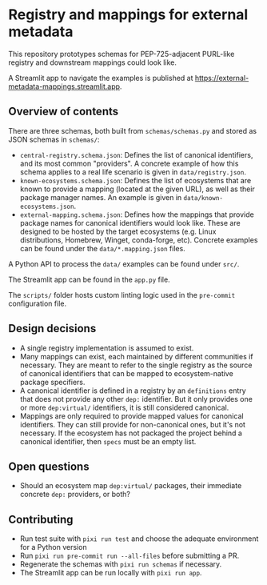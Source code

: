 # Registry and mappings for external metadata

This repository prototypes schemas for PEP-725-adjacent PURL-like registry and downstream mappings could look like.

A Streamlit app to navigate the examples is published at https://external-metadata-mappings.streamlit.app.

## Overview of contents

There are three schemas, both built from `schemas/schemas.py` and stored as JSON schemas in `schemas/`:

- `central-registry.schema.json`: Defines the list of canonical identifiers, and its most common "providers". A concrete example of how this schema applies to a real life scenario is given in `data/registry.json`.
- `known-ecosystems.schema.json`: Defines the list of ecosystems that are known to provide a mapping (located at the given URL), as well as their package manager names. An example is given in `data/known-ecosystems.json`.
- `external-mapping.schema.json`: Defines how the mappings that provide package names for canonical identifiers would look like. These are designed to be hosted by the target ecosystems (e.g. Linux distributions, Homebrew, Winget, conda-forge, etc). Concrete examples can be found under the `data/*.mapping.json` files.

A Python API to process the `data/` examples can be found under `src/`.

The Streamlit app can be found in the `app.py` file.

The `scripts/` folder hosts custom linting logic used in the `pre-commit` configuration file.

## Design decisions

- A single registry implementation is assumed to exist.
- Many mappings can exist, each maintained by different communities if necessary. They are meant to refer to the single registry as the source of canonical identifiers that can be mapped to ecosystem-native package specifiers.
- A canonical identifier is defined in a registry by an `definitions` entry that does not provide any other `dep:` identifier. But it only provides one or more `dep:virtual/` identifiers, it is still considered canonical.
- Mappings are only required to provide mapped values for canonical identifiers. They can still provide for non-canonical ones, but it's not necessary. If the ecosystem has not packaged the project behind a canonical identifier, then `specs` must be an empty list.

## Open questions

- Should an ecosystem map `dep:virtual/` packages, their immediate concrete `dep:` providers, or both?

## Contributing

- Run test suite with `pixi run test` and choose the adequate environment for a Python version
- Run `pixi run pre-commit run --all-files` before submitting a PR.
- Regenerate the schemas with `pixi run schemas` if necessary.
- The Streamlit app can be run locally with `pixi run app`.
